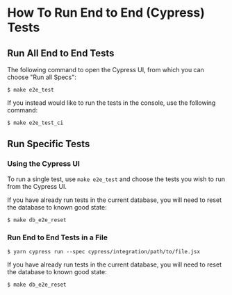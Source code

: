 # How To Run End to End (Cypress) Tests

## Run All End to End Tests

The following command to open the Cypress UI, from which you can choose "Run all Specs":

```console
$ make e2e_test
```

If you instead would like to run the tests in the console, use the following command:

```console
$ make e2e_test_ci
```

## Run Specific Tests

### Using the Cypress UI

To run a single test, use `make e2e_test` and choose the tests you wish to run from the Cypress UI.

If you have already run tests in the current database, you will need to reset the database to known good state:

```console
$ make db_e2e_reset
```

### Run End to End Tests in a File

```console
$ yarn cypress run --spec cypress/integration/path/to/file.jsx
```

If you have already run tests in the current database, you will need to reset the database to known good state:

```console
$ make db_e2e_reset
```